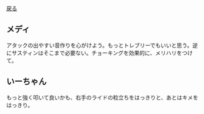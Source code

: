 [戻る](./README.md)

## メディ
アタックの出やすい音作りを心がけよう。もっとトレブリーでもいいと思う。逆にサスティンはそこまで必要ない。チョーキングを効果的に、メリハリをつけて。



## いーちゃん
もっと強く叩いて良いかも、右手のライドの粒立ちをはっきりと、あとはキメをはっきり。
